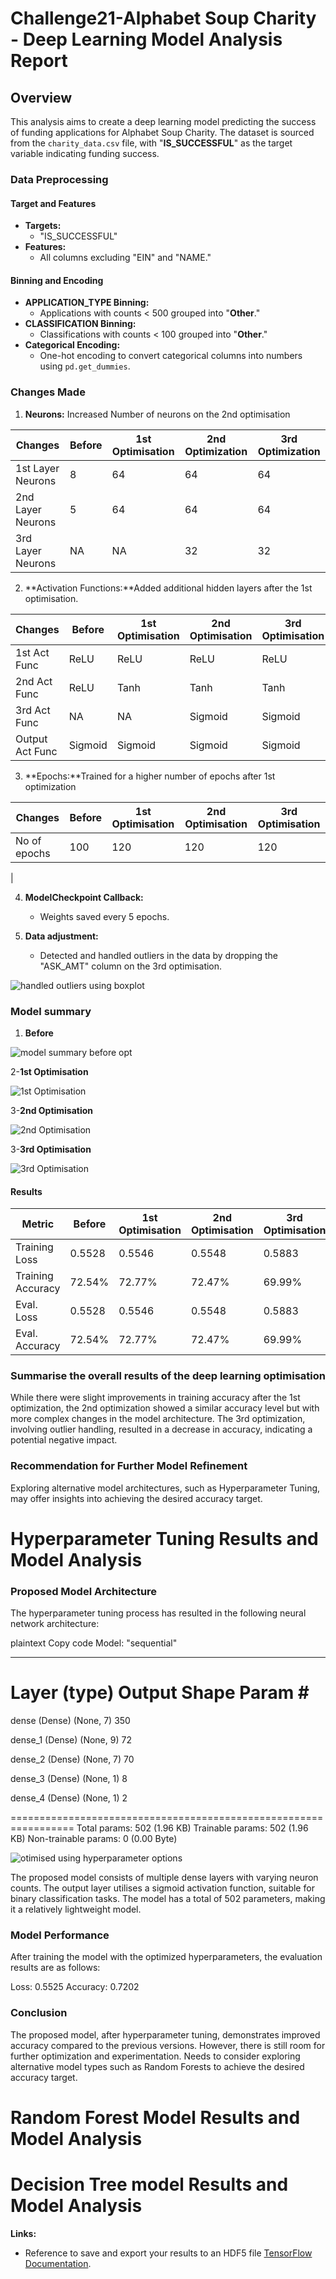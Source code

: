 # Challenge21-Alphabet Soup Charity - Deep Learning Model Analysis Report

## Overview
This analysis aims to create a deep learning model predicting the success of funding applications for Alphabet Soup Charity. The dataset is sourced from the `charity_data.csv` file, with "**IS_SUCCESSFUL**" as the target variable indicating funding success.

### Data Preprocessing

#### Target and Features
- **Targets:**
  - "IS_SUCCESSFUL"
- **Features:**
  - All columns excluding "EIN" and "NAME."

#### Binning and Encoding
- **APPLICATION_TYPE Binning:**
  - Applications with counts < 500 grouped into "**Other**."
- **CLASSIFICATION Binning:**
  - Classifications with counts < 100 grouped into "**Other**."
- **Categorical Encoding:**
  - One-hot encoding to convert categorical columns into numbers using `pd.get_dummies`.

### Changes Made

1. **Neurons:** Increased Number of neurons on the 2nd optimisation


|   Changes        | Before | 1st Optimisation | 2nd Optimization |3rd Optimization |
|------------------|--------|------------------|------------------|-----------------|
| 1st Layer Neurons| 8      | 64               | 64               |64               |
| 2nd Layer Neurons| 5      | 64               | 64               |64               |
| 3rd Layer Neurons| NA     | NA               | 32               |32               |
                


2. **Activation Functions:**Added additional hidden layers after the 1st optimisation.


|   Changes        |Before   | 1st Optimisation | 2nd Optimisation |3rd Optimisation |
|------------------|---------|------------------|------------------|-----------------|
| 1st Act Func     | ReLU    | ReLU             | ReLU             |ReLU             |
| 2nd Act Func     | ReLU    | Tanh             | Tanh             |Tanh             |
| 3rd Act Func     | NA      | NA               | Sigmoid          |Sigmoid          |
|Output Act Func   | Sigmoid | Sigmoid          | Sigmoid          |Sigmoid          |

 


  
3. **Epochs:**Trained for a higher number of epochs after 1st optimization

|   Changes        | Before | 1st Optimisation | 2nd Optimisation |3rd Optimisation |
|------------------|--------|------------------|------------------|-----------------|
| No of epochs     | 100    | 120              | 120              |120              |
|
  
 


4. **ModelCheckpoint Callback:**
   - Weights saved every 5 epochs.


5. **Data adjustment:**
   - Detected and handled outliers in the data by dropping the "ASK_AMT" column on the 3rd optimisation.

![handled outliers using boxplot](https://github.com/mhosseinf/Challenge21-deep-learning/assets/139053922/f1a5f06d-deae-4618-bbd1-24774fcf0595)


### Model summary 

1. **Before**

![model summary before opt](https://github.com/mhosseinf/Challenge21-deep-learning/assets/139053922/b9d380a4-45cd-45a1-b189-925271c9cc9a)


2-**1st Optimisation**

![1st Optimisation](https://github.com/mhosseinf/Challenge21-deep-learning/assets/139053922/a0008171-5877-41e6-ba2c-7aa07c782707) 



3-**2nd Optimisation**

![2nd Optimisation](https://github.com/mhosseinf/Challenge21-deep-learning/assets/139053922/a3e741b0-bf09-427f-aa5c-f2e9fe5b80a7)


3-**3rd Optimisation**

![3rd Optimisation](https://github.com/mhosseinf/Challenge21-deep-learning/assets/139053922/75e9e000-4a4b-4c13-98d5-b8a10ec6ea0e)


#### Results


| Metric           | Before | 1st Optimisation | 2nd Optimisation |3rd Optimisation |
|------------------|--------|------------------|------------------|-----------------|
| Training Loss    | 0.5528 | 0.5546           | 0.5548           |0.5883           |
| Training Accuracy| 72.54% | 72.77%           | 72.47%           |69.99%           |
| Eval. Loss       | 0.5528 | 0.5546           | 0.5548           |0.5883           |
| Eval. Accuracy   | 72.54% | 72.77%           | 72.47%           |69.99%           |






### Summarise the overall results of the deep learning optimisation
While there were slight improvements in training accuracy after the 1st optimization, the 2nd optimization showed a similar accuracy level but with more complex changes in the model architecture. The 3rd optimization, involving outlier handling, resulted in a decrease in accuracy, indicating a potential negative impact. 


### Recommendation for Further Model Refinement

Exploring alternative model architectures, such as Hyperparameter Tuning, may offer insights into achieving the desired accuracy target.


# Hyperparameter Tuning Results and Model Analysis

### Proposed Model Architecture
The hyperparameter tuning process has resulted in the following neural network architecture:

plaintext
Copy code
Model: "sequential"
_________________________________________________________________
 Layer (type)                Output Shape              Param #   
=================================================================
 dense (Dense)               (None, 7)                 350       
                                                                 
 dense_1 (Dense)             (None, 9)                 72        
                                                                 
 dense_2 (Dense)             (None, 7)                 70        
                                                                 
 dense_3 (Dense)             (None, 1)                 8         
                                                                 
 dense_4 (Dense)             (None, 1)                 2         
                                                                 
=================================================================
Total params: 502 (1.96 KB)
Trainable params: 502 (1.96 KB)
Non-trainable params: 0 (0.00 Byte)

![otimised using hyperparameter options](https://github.com/mhosseinf/Challenge21-deep-learning/assets/139053922/f77d7ec0-e6c6-4eac-b520-83cad451ee33)


The proposed model consists of multiple dense layers with varying neuron counts.
The output layer utilises a sigmoid activation function, suitable for binary classification tasks.
The model has a total of 502 parameters, making it a relatively lightweight model.

### Model Performance
After training the model with the optimized hyperparameters, the evaluation results are as follows:

Loss: 0.5525
Accuracy: 0.7202

### Conclusion
The proposed model, after hyperparameter tuning, demonstrates improved accuracy compared to the previous versions. However, there is still room for further optimization and experimentation. Needs to consider exploring alternative model types such as Random Forests to achieve the desired accuracy target.


# Random Forest Model Results and Model Analysis 




# Decision Tree model Results and Model Analysis




**Links:**
   - Reference to save and export your results to an HDF5 file [TensorFlow Documentation](https://www.tensorflow.org/tutorials/keras/save_and_load).
